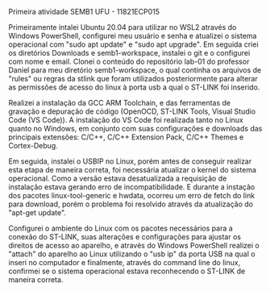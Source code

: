 Primeira atividade SEMB1 UFU - 11821ECP015

Primeiramente intalei Ubuntu 20.04 para utilizar no WSL2 através do Windows PowerShell, configurei meu usuário e senha e atualizei o sistema operacional com "sudo apt update" e "sudo apt upgrade". Em seguida criei os diretórios Downloads e semb1-workspace, instalei o git e o configurei com nome e email. Clonei o conteúdo do repositório lab-01 do professor Daniel para meu diretório semb1-workspace, o qual continha os arquivos de "rules" ou regras da stlink que foram utilizados posteriormente para alterar as permissões de acesso do linux à porta usb a qual o ST-LINK foi inserido.

Realizei a instalação da GCC ARM Toolchain, e das ferramentas de gravação e depuração de código (OpenOCD, ST-LINK Tools, Visual Studio Code (VS Code)). A instalação do VS Code foi realizada tanto no Linux quanto no Windows, em conjunto com suas configurações e downloads das principais extensões: C/C++, C/C++ Extension Pack, C/C++ Themes e Cortex-Debug.

Em seguida, instalei o USBIP no Linux, porém antes de conseguir realizar esta etapa de maneira correta, foi necessária atualizar o kernel do sistema operacional. Como a versão estava desatualizada a requisição de instalação estava gerando erro de incompatibilidade. E durante a instação dos pacotes linux-tool-generic e hwdata, ocorreu um erro de fetch do link para download, porém o problema foi resolvido através da atualização do "apt-get update".

Configurei o ambiente do Linux com os pacotes necessários para a conexão do ST-LINK, suas alterações e configurações para ajustar os direitos de acesso ao aparelho, e através do Windows PowerShell realizei o "attach" do aparelho ao Linux utilizando o "usb ip" da porta USB na qual o inseri no computador e finalmente, através do command line do linux, confirmei se o sistema operacional estava reconhecendo o ST-LINK de maneira correta.



